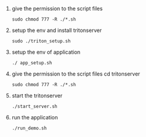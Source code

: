 1.  give the permission to the script files
     ```
     sudo chmod 777 -R ./*.sh
     ```

2. setup the env and install tritonserver
      ```
      sudo ./triton_setup.sh
      ```

3. setup the env of application 
      ```
      ./ app_setup.sh
      ```

4. give the permission to the script files
      cd tritonserver
      ```
      sudo chmod 777 -R ./*.sh
      ```

5. start the tritonserver
      ```
      ./start_server.sh
      ```

6. run the application
      ```
      ./run_demo.sh
      ```